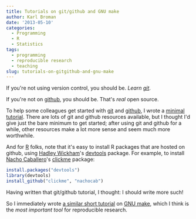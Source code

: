```yaml
---
title: Tutorials on git/github and GNU make
author: Karl Broman
date: '2013-05-10'
categories:
  - Programming
  - R
  - Statistics
tags:
  - programming
  - reproducible research
  - teaching
slug: tutorials-on-gitgithub-and-gnu-make
---
```


If you're not using version control, you should be.  _Learn [git](http://git-scm.com)_.

If you're not on [github](http://github.com), you should be.  That's _real_ open source.

To help some colleagues get started with [git](http://git-scm.com) and [github](http://github.com), I wrote a [minimal tutorial](http://kbroman.github.io/github_tutorial). There are lots of git and github resources available, but I thought I'd give just the bare minimum to get started; after using git and github for a while, other resources make a lot more sense and seem much more worthwhile.

And for [R](http://r-project.org) folks, note that it's easy to install R packages that are hosted on github, using [Hadley Wickham](http://had.co.nz)'s [devtools](https://github.com/hadley/devtools) package.  For example, to install [Nacho Caballero](https://github.com/nachocab)'s [clickme](https://github.com/nachocab/clickme) package:

````r
install.packages("devtools")
library(devtools)
install_github("clickme", "nachocab")
````

Having written that git/github tutorial, I thought: I should write more such!

So I immediately wrote [a similar short tutorial](http://kbroman.github.io/minimal_make) on [GNU make](http://www.gnu.org/software/make), which I think is the _most important tool_ for reproducible research.
